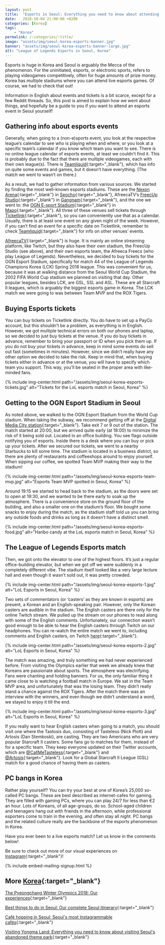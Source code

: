```yaml
---
layout: post
title:  "Esports in Seoul: Everything you need to know about attending an esports event"
date:   2018-10-04 21:00:00 +0200
categories: [Korea]
tags:
    - "Korea"
permalink: /:categories/:title/
image: "assets/img/seoul-korea-esports-banner.jpg"
banner: "assets/img/seoul-korea-esports-banner-large.jpg"
alt: "League of Legends Esports in Seoul, Korea"
---
```


Esports is huge in Korea and Seoul is arguably the Mecca of the phenomenon. For the uninitiated, esports, or electronic sports, refers to playing videogames competitively, often for huge amounts of prize money. Korea has multiple stadiums where you can attend live esports games. Of course, we had to check that out! 

Information in English about events and tickets is a bit scarce, except for a few Reddit threads. So, this post is aimed to explain how we went about things, and hopefully be a guide to you if you want to attend an esports event in Seoul yourself!

## Gathering info about esports events

Generally, when going to a (non-e)sports event, you look at the respective league’s calendar to see who is playing when and where, or you look at a specific team’s calendar if you know which team you want to see. There is no online league calendar of esports events, at least we couldn’t find it. This is probably due to the fact that there are multiple videogames, each with their own league(s). There is [Teamliquid][teamliquid]{:target="_blank"}, which has info on quite some events and games, but it doesn’t have everything. (The match we went to wasn’t on there.)

As a result, we had to gather information from various sources. We started by finding the most well-known esports stadiums. These are the [Nexon Arena][nexon arena]{:target="_blank"} in [Seocho][seocho]{:target="_blank"}, AfreecaTV’s [FreecUp Studio][freecup studio]{:target="_blank"} in [Gangnam][gangnam]{:target="_blank"}, and the one we went to: the [OGN E-sport Stadium][ogn stadium]{:target="_blank"} in [Mapo][mapo]{:target="_blank"}. All three of these venues sell tickets through [Ticketlink][ticketlink]{:target="_blank"}, so you can conveniently use that as a calendar. Usually, there is at least one event on any given night of the week. However, if you can’t find an event for a specific date on Ticketlink, remember to check [Teamliquid][teamliquid]{:target="_blank"} for info on other venues’ events.

[AfreecaTV][afreecatv]{:target="_blank"} is huge. It is mainly an online streaming platform, like Twitch, but they also have their own stadium, the FreecUp Studio (see above), and their own esports team, the Afreeca Freecs (who play League of Legends). Nevertheless, we decided to buy tickets for the OGN Esport Stadium, specifically for match 44 of the League of Legends Champions Korea (LCK) Spring 2018 league. This was convenient for us, because it was at walking distance from the Seoul World Cup Stadium, the 2002 FIFA World Cup stadium we planned on visiting that day. Other popular leagues, besides LCK, are GSL, SSL and ASL. These are all Starcraft II leagues, which is arguably the biggest esports game in Korea. The LCK match we were going to was between Team MVP and the ROX Tigers.

## Buying Esports tickets

You can buy tickets on Ticketlink directly. You do have to set up a PayCo account, but this shouldn’t be a problem, as everything is in English. However, we got multiple technical errors on both our phones and laptop, so we decided to just buy tickets at the venue. If you do buy tickets in advance, remember to bring your passport or ID when you pick them up. If you do not buy your tickets in advance, keep in mind some events do sell out fast (sometimes in minutes). However, since we didn’t really have any other option we decided to take the risk. Keep in mind that, when buying tickets either in advance or at the venue, you will have to specify which team you support. This way, you’ll be seated in the proper area with like-minded fans.

{% include img-center.html path="/assets/img/seoul-korea-esports-tickets.jpg" alt="Tickets for the LoL esports match in Seoul, Korea" %}

## Getting to the OGN Esport Stadium in Seoul

As noted above, we walked to the OGN Esport Stadium from the World Cup stadium. When taking the subway, we recommend getting off at the [Digital Media City station][digital media city station]{:target="_blank"}. Take exit 7 or 9 out of the station. The match started at 20:00, but we arrived quite early (at 18:00) to minimize the risk of it being sold out. Located in an office building. You see flags outside notifying you of esports. Inside there is a desk where you can buy or pick up your tickets. After we secured our tickets, we went to a nearby Starbucks to kill some time. The stadium is located in a business district, so there are plenty of restaurants and coffeeshops around to enjoy yourself. When sipping our coffee, we spotted Team MVP making their way to the stadium!

{% include img-center.html path="/assets/img/seoul-korea-esports-team-mvp.jpg" alt="Esports Team MVP spotted in Seoul, Korea" %}

Around 19:15 we started to head back to the stadium, as the doors were set to open at 19:30, and we wanted to be there early to soak up the atmosphere. There is a convenience store on the ground floor of the building, and also a smaller one on the stadium’s floor. We bought some snacks to enjoy during the match, as the stadium staff told us you can bring any outside foods and drinks as long as it doesn’t have a distinct smell. 

{% include img-center.html path="/assets/img/seoul-korea-esports-food.jpg" alt="Haribo candy at the LoL esports match in Seoul, Korea" %}

## The League of Legends Esports match

Then, we got onto the elevator to one of the highest floors. It’s just a regular office-building elevator, but when we got off we were suddenly in a completely different vibe. The stadium itself looked like a very large lecture hall and even though it wasn’t sold out, it was pretty crowded. 

{% include img-center.html path="/assets/img/seoul-korea-esports-1.jpg" alt="LoL Esports in Seoul, Korea" %}

Two sets of commentators (or ‘casters’ as they are known in esports) are present, a Korean and an English-speaking pair. However, only the Korean casters are audible in the stadium. The English casters are there only for the online Twitch stream. We pulled up the stream on our phones to read along with some of the English comments. Unfortunately, our connection wasn’t good enough to be able to hear the English casters through Twitch on our headphones. You can re-watch the entire match we went to, including comments and English casters, on Twitch [here][twitch]{:target="_blank"}.

{% include img-center.html path="/assets/img/seoul-korea-esports-2.jpg" alt="LoL Esports in Seoul, Korea" %}

The match was amazing, and truly something we had never experienced before. From visiting the Olympics earlier that week we already knew that Koreans are passionate about sports. The atmosphere was electrifying. Fans were chanting and holding banners. For us, the only familiar thing it came close to is watching a football match in Europe. We sat in the Team MVP area, and unfortunately that was the losing team. They didn’t really stand a chance against the ROX Tigers. After the match there was an interview with the winners, and even though we didn’t understand a word, we stayed to enjoy it till the end. 

{% include img-center.html path="/assets/img/seoul-korea-esports-3.jpg" alt="LoL Esports in Seoul, Korea" %}

If you really want to hear English casters when going to a match, you should visit one where the Tastosis duo, consisting of Tasteless (Nick Plott) and Artosis (Dan Stemkoski), are casting. They are two Americans who are very popular Starcraft II casters. Some fans go to matches for them, instead of for a specific team. They keep everyone updated on their Twitter accounts, which are [@CallMeTasteless][callmetasteless]{:target="_blank"} and [@Artosis][artosis]{:target="_blank"}. Look for a Global Starcraft II League (GSL) match for a good chance of having them as casters.

## PC bangs in Korea

Rather play yourself? You can try your best at one of Korea’s 25,000 so-called PC bangs. These are best described as internet-cafes for gaming. They are filled with gaming PCs, where you can play 24/7 for less than €2 an hour. Lots of Koreans, of all age-groups, do so. School-aged children and teenagers hang out with friends in the afternoon, while professional esporters come to train in the evening, and often stay all night. PC bangs and the related culture really are the backbone of the esports phenomenon in Korea. 

Have you ever been to a live esports match? Let us know in the comments below!

Be sure to check out more of our visual experiences on [Instagram][instagram]{:target="_blank"}!

{% include embed-mailing-signup.html %}

## More [Korea][korea]{:target="_blank"}

[The Pyeongchang Winter Olympics 2018: Our experiences][winter olympics]{:target="_blank"}

[Best things to do in Seoul: Our complete Seoul itinerary][seoul itinerary]{:target="_blank"}

[Café hopping in Seoul: Seoul's most Instagrammable cafés][seoul cafes]{:target="_blank"}

[Visiting Yongma Land: Everything you need to know about visiting Seoul's abandoned theme park][yongma land]{:target="_blank"}

[winter olympics]: https://kipamojo.world/korea/The-Pyeongchang-Winter-Olympics-2018-Our-experiences/
[seoul itinerary]: https://kipamojo.world/korea/Best-things-to-do-in-Seoul-Our-complete-Seoul-itinerary/
[seoul cafes]: https://kipamojo.world/korea/Cafe-hopping-in-Seoul-Seouls-most-Instagrammable-cafes/
[yongma land]: https://kipamojo.world/korea/Visiting-Yongma-Land-Everything-you-need-to-know-about-visiting-Seouls-abandoned-theme-park/

[korea]: https://kipamojo.world/tags.html#korea 

[instagram]: https://instagram.com/kipamojo 

[teamliquid]: http://www.teamliquid.net/calendar/
[nexon arena]: http://arena.nexon.com/
[seocho]: https://goo.gl/maps/wnpBTYc1v7P2
[freecup studio]: https://www.facebook.com/media/set/?set=a.1001408733250746.1073741826.428026263922332&type=3
[gangnam]: https://goo.gl/maps/dJVXjFT1qC92 
[ogn stadium]: https://www.facebook.com/OGN.Global/about/ 
[mapo]: https://goo.gl/maps/2DaymLABx8s
[ticketlink]: http://www.ticketlink.co.kr/global/en/esports
[afreecatv]: http://www.afreecatv.com/
[digital media city station]: https://goo.gl/maps/CLLnd8ProjF2
[twitch]: https://www.twitch.tv/videos/231248504?t=03h12m39s 
[callmetasteless]: https://twitter.com/CallMeTasteless 
[artosis]: https://twitter.com/CallMeTasteless 
